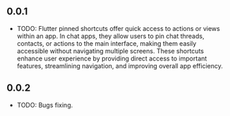 ## 0.0.1

* TODO: Flutter pinned shortcuts offer quick access to actions or views within an app. In chat apps, they allow users to pin chat threads, contacts, or actions to the main interface, making them easily accessible without navigating multiple screens. These shortcuts enhance user experience by providing direct access to important features, streamlining navigation, and improving overall app efficiency.

## 0.0.2
* TODO: Bugs fixing.